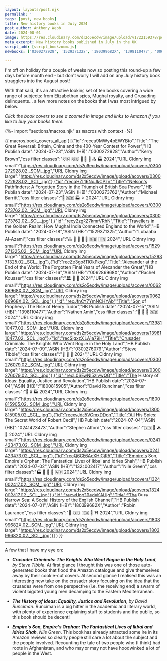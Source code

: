 ```yaml
---
layout: layouts/post.njk
permalink: ''
tags: [post, new books]
title: New history books in July 2024
post_author: Anthony Webb
date: 2024-08-01
image: https://res.cloudinary.com/ds2o5ecdw/image/upload/v1722159378/posts/July_2024_new_history_books.jpg
meta_excerpt: New history books published in July in the UK
script_add: [script_bookzoom.js]
newbooks: ['0300272928', '1529371325', '180399682X', '1398110477', '006286968X', '0300276079']

---
```

I'm off on holiday for a couple of weeks now so posting this round-up a few days before month end - but don't worry I will add on any July history book stragglers into the August post!

With that said, it's an attractive looking set of ten books covering a wide range of subjects: from Elizabethan spies, Mughal royalty, and Crusading delinquents... a few more notes on the books that I was most intrigued by below. 

_Click the book covers to see a zoomed in image and links to Amazon if you like to buy your books there._

{%- import "sections/macros.njk" as macros with context -%}

{{ macros.book_covers_all_api(
[{"id":"receu9MWy4pEWYBto","Title":"The Great Reversal: Britain, China and the 400-Year Contest for Power","HB Publish date":"2024-07-23","ASIN (HB)":"0300272928","Author":"Kerry Brown","css filter classes":"🇨🇳 🇬🇧 🍜 🥐 👑 ⛪ 🏭 2024","URL Cldnry img small":"https://res.cloudinary.com/ds2o5ecdw/image/upload/acovers/0300272928.02._SCM_.jpg","URL Cldnry img large":"https://res.cloudinary.com/ds2o5ecdw/image/upload/acovers/0300272928.02._SCL_.jpg"},{"id":"recqHZL16NoJkCPzn","Title":"Nelson's Pathfinders: A Forgotten Story in the Triumph of British Sea Power","HB Publish date":"2024-07-23","ASIN (HB)":"0300273762","Author":"Michael Barritt","css filter classes":"🥐 🇬🇧 🏭 ⚔️ 2024","URL Cldnry img small":"https://res.cloudinary.com/ds2o5ecdw/image/upload/acovers/0300273762.02._SCM_.jpg","URL Cldnry img large":"https://res.cloudinary.com/ds2o5ecdw/image/upload/acovers/0300273762.02._SCL_.jpg"},{"id":"recy2zgRZ7kmrVRhN","Title":"Travellers in the Golden Realm: How Mughal India Connected England to the World","HB Publish date":"2024-07-18","ASIN (HB)":"1529371325","Author":"Lubaaba Al-Azami","css filter classes":"⛪ 🥐 🍜 🚽 👑 🇬🇧 🇮🇳 2024","URL Cldnry img small":"https://res.cloudinary.com/ds2o5ecdw/image/upload/acovers/1529371325.02._SCM_.jpg","URL Cldnry img large":"https://res.cloudinary.com/ds2o5ecdw/image/upload/acovers/1529371325.02._SCL_.jpg"},{"id":"recZe3go811OkPksg","Title":"Alexander at the End of the World: The Forgotten Final Years of Alexander the Great","HB Publish date":"2024-07-16","ASIN (HB)":"006286968X","Author":"Rachel Kousser","css filter classes":"🏛️ 👑 🍜 2024","URL Cldnry img small":"https://res.cloudinary.com/ds2o5ecdw/image/upload/acovers/006286968X.02._SCM_.jpg","URL Cldnry img large":"https://res.cloudinary.com/ds2o5ecdw/image/upload/acovers/006286968X.02._SCL_.jpg"},{"id":"recJfnCY7YmNCHYAb","Title":"Son of Prophecy: The Rise of Henry Tudor","HB Publish date":"2024-07-15","ASIN (HB)":"1398110477","Author":"Nathen Amin","css filter classes":"🏰 🥐 👑 🇬🇧 2024","URL Cldnry img small":"https://res.cloudinary.com/ds2o5ecdw/image/upload/acovers/1398110477.02._SCM_.jpg","URL Cldnry img large":"https://res.cloudinary.com/ds2o5ecdw/image/upload/acovers/1398110477.02._SCL_.jpg"},{"id":"recSjqxzXlLA1a79H","Title":"Crusader Criminals: The Knights Who Went Rogue in the Holy Land","HB Publish date":"2024-07-09","ASIN (HB)":"0300276079","Author":"Steve Tibble","css filter classes":"🏰 🚽 🥐 2024","URL Cldnry img small":"https://res.cloudinary.com/ds2o5ecdw/image/upload/acovers/0300276079.02._SCM_.jpg","URL Cldnry img large":"https://res.cloudinary.com/ds2o5ecdw/image/upload/acovers/0300276079.02._SCL_.jpg"},{"id":"recL0SEwNl5zIvwQG","Title":"The History of Ideas: Equality, Justice and Revolution","HB Publish date":"2024-07-04","ASIN (HB)":"1800815905","Author":"David Runciman","css filter classes":"🍭 🕯️ 🏭 2024","URL Cldnry img small":"https://res.cloudinary.com/ds2o5ecdw/image/upload/acovers/1800815905.02._SCM_.jpg","URL Cldnry img large":"https://res.cloudinary.com/ds2o5ecdw/image/upload/acovers/1800815905.02._SCL_.jpg"},{"id":"recxvJdd5VGmxDDoh","Title":"All His Spies: The Secret World of Robert Cecil","HB Publish date":"2024-07-04","ASIN (HB)":"0241423473","Author":"Stephen Alford","css filter classes":"🇬🇧 🥐 ⛪ 🚽 2024","URL Cldnry img small":"https://res.cloudinary.com/ds2o5ecdw/image/upload/acovers/0241423473.02._SCM_.jpg","URL Cldnry img large":"https://res.cloudinary.com/ds2o5ecdw/image/upload/acovers/0241423473.02._SCL_.jpg"},{"id":"recQ6CE6AcXHiCjR5","Title":"Empire's Son, Empire's Orphan: The Fantastical Lives of Ikbal and Idries Shah","HB Publish date":"2024-07-02","ASIN (HB)":"1324002417","Author":"Nile Green","css filter classes":"🏭 🚽 🥐 🍜 🇦🇫 2024","URL Cldnry img small":"https://res.cloudinary.com/ds2o5ecdw/image/upload/acovers/1324002417.02._SCM_.jpg","URL Cldnry img large":"https://res.cloudinary.com/ds2o5ecdw/image/upload/acovers/1324002417.02._SCL_.jpg"},{"id":"recwUng3BedeKAUjg","Title":"The Busy Narrow Sea: A Social History of the English Channel","HB Publish date":"2024-07-01","ASIN (HB)":"180399682X","Author":"Robin Laurance","css filter classes":"🚽 🇬🇧 🇫🇷 🥐 ⛩️ 2024","URL Cldnry img small":"https://res.cloudinary.com/ds2o5ecdw/image/upload/acovers/180399682X.02._SCM_.jpg","URL Cldnry img large":"https://res.cloudinary.com/ds2o5ecdw/image/upload/acovers/180399682X.02._SCL_.jpg"}]
) }}

---

A few that I have my eye on:

- ___Crusader Criminals: The Knights Who Went Rogue in the Holy Land___, _by Steve Tibble_. At first glance I thought this was one of those auto-generated books that flood the Amazon catalogue and give themselves away by their cookie-cut covers. At second glance I realised this was an interesting new take on the crusader story focusing on the idea that the crusades were from one perspective (i.e. the receiving end) a swarm of violent bigoted young men decamping to the Eastern Mediterranean. 

- ___The History of Ideas: Equality, Justice and Revolution___, _by David Runciman_. Runciman is a big hitter in the academic and literary world, with plenty of experience explaining stuff to students and the public, so this book should be decent!

- ___Empire's Son, Empire's Orphan: The Fantastical Lives of Ikbal and Idries Shah___, _Nile Green_. This book has already attracted some ire in its Amazon reviews so clearly people still care a lot about the subject and the people involved. Recounting the tale of two people who (I think) had roots in Afghanistan, and who may or may not have hoodwinked a lot of people in the West. 